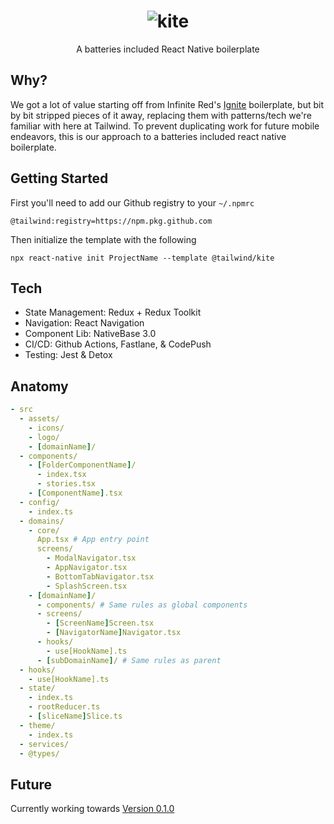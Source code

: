 <h1 align="center">
  <img src="https://camo.githubusercontent.com/9918e4bb6372060094f6ee90ea0622f59133fa0d693dd3f72b2a33bc4d07aeea/68747470733a2f2f692e696d6775722e636f6d2f65385633464c7a2e706e67" alt="kite" />
</h1>
<div align="center">
  A batteries included React Native boilerplate
</div>

## Why?

<!--- Explain why we made this project -->

We got a lot of value starting off from Infinite Red's [Ignite](https://github.com/infinitered/ignite) boilerplate, but bit by bit stripped pieces of it away, replacing them with patterns/tech we're familiar with here at Tailwind. To prevent duplicating work for future mobile endeavors, this is our approach to a batteries included react native boilerplate.

## Getting Started

<!--- How to fork and set up the project -->
First you'll need to add our Github registry to your `~/.npmrc`
```
@tailwind:registry=https://npm.pkg.github.com
```
Then initialize the template with the following
```
npx react-native init ProjectName --template @tailwind/kite
```

## Tech

<!--- Technologies used -->

- State Management: Redux + Redux Toolkit
- Navigation: React Navigation
- Component Lib: NativeBase 3.0
- CI/CD: Github Actions, Fastlane, & CodePush
- Testing: Jest & Detox

## Anatomy

<!--- Project Organization -->

```yml
- src
  - assets/
    - icons/
    - logo/
    - [domainName]/
  - components/
    - [FolderComponentName]/
      - index.tsx
      - stories.tsx
    - [ComponentName].tsx
  - config/
    - index.ts
  - domains/
    - core/
      App.tsx # App entry point
      screens/
        - ModalNavigator.tsx
        - AppNavigator.tsx
        - BottomTabNavigator.tsx
        - SplashScreen.tsx
    - [domainName]/
      - components/ # Same rules as global components
      - screens/
        - [ScreenName]Screen.tsx
        - [NavigatorName]Navigator.tsx
      - hooks/
        - use[HookName].ts
      - [subDomainName]/ # Same rules as parent
  - hooks/
    - use[HookName].ts
  - state/
    - index.ts
    - rootReducer.ts
    - [sliceName]Slice.ts
  - theme/
    - index.ts
  - services/
  - @types/
```

## Future

<!--- Future plans for this project -->
Currently working towards [Version 0.1.0](https://github.com/tailwind/kite/projects/1)
